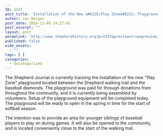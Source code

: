 ```yaml
---
ID: 1547
post_title: 'Installation of the New &#8220;Play Zone&#8221; Playground'
author: Jon Morgan
post_date: 2016-11-05 14:27:43
post_excerpt: ""
layout: post
permalink: 'http://www.shepherdhistory.org?p=1547&preview=true&preview_id=1547'
published: false
wide_assets:
  - ""
tags: [ ]
categories:
  - Uncategorized
---
```

The Shepherd Journal is currently tracking the installation of the new "Play Zone" playground located between the Shepherd walking trail and the baseball diamonds. The playground was paid for through donations from throughout the community, and it is currently being assembled by volunteers. Setup of the playground equipment will be completed today. The playground will be ready to open in the spring in time for the start of softball season.

The intention was to provide an area for younger siblings of baseball players to play on during games. It will also be opened to the community, and is located conveniently close to the start of the walking trail.